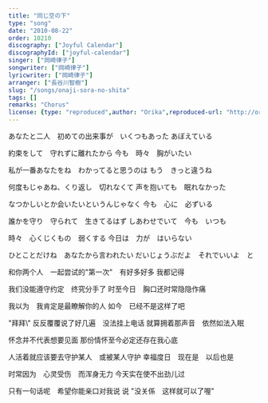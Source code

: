 ```yaml
---
title: "同じ空の下"
type: "song"
date: "2010-08-22"
order: 10210
discography: ["Joyful Calendar"]
discographyId: ["joyful-calendar"]
singer: ["岡崎律子"]
songwriter: ["岡崎律子"]
lyricwriter: ["岡崎律子"]
arranger: ["長谷川智樹"]
slug: "/songs/onaji-sora-no-shita"
tags: []
remarks: "Chorus"
license: {type: "reproduced",author: "Orika",reproduced-url: "http://orikamushi.myweb.hinet.net/",reproduced-website: "織歌蟲網站"}
---
```


あなたと二人　初めての出来事が　いくつもあった 
あぼえている 

約束をして　守れずに離れたから 
今も　時々　胸がいたい 

私が一番あなたをね　わかってると思うのは 
もう　きっと違うね 

何度もじゃあね、くり返し　切れなくて 
声を抱いても　眠れなかった 

なつかしいとか会いたいというんじゃなく 
今も　心に　必ずいる 

誰かを守り　守られて　生きてるはず 
しあわせでいて　今も　いつも 

時々　心くじくもの　弱くする 
今日は　力が　はいらない 

ひとことだけね　あなたから言われたい 
だいじょうぶだよ　それでいいよ　と

<!-- 翻译 -->

和你两个人　一起尝试的"第一次"　有好多好多 
我都记得 

我们没能遵守约定　终究分手了 
时至今日　胸口还时常隐隐作痛 

我以为　我肯定是最瞭解你的人 
如今　已经不是这样了吧 

\"拜拜\\" 反反覆覆说了好几遍　没法挂上电话 
就算拥着那声音　依然如法入眠 

怀念并不代表想要见面 
那份情怀至今必定还存在我心底 

人活着就应该要去守护某人　或被某人守护 
幸福度日　现在是　以后也是 

时常因为　心灵受伤　而浑身无力 
今天实在使不出劲儿过 

只有一句话呢　希望你能亲口对我说 
说 "没关係　这样就可以了喔"
